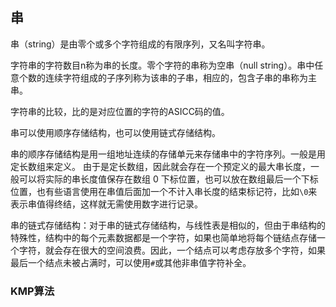 ## 串

串（string）是由零个或多个字符组成的有限序列，又名叫字符串。

字符串的字符数目n称为串的长度。零个字符的串称为空串（null string）。串中任意个数的连续字符组成的子序列称为该串的子串，相应的，包含子串的串称为主串。

字符串的比较，比的是对应位置的字符的ASICC码的值。

串可以使用顺序存储结构，也可以使用链式存储结构。

串的顺序存储结构是用一组地址连续的存储单元来存储串中的字符序列。一般是用定长数组来定义。
由于是定长数组，因此就会存在一个预定义的最大串长度，一般可以将实际的串长度值保存在数组 0 下标位置，也可以放在数组最后一个下标位置，也有些语言使用在串值后面加一个不计入串长度的结束标记符，比如`\0`来表示串值得终结，这样就无需使用数字进行记录。

串的链式存储结构：对于串的链式存储结构，与线性表是相似的，但由于串结构的特殊性，结构中的每个元素数据都是一个字符，如果也简单地将每个链结点存储一个字符，就会存在很大的空间浪费。因此，一个结点可以考虑存放多个字符，如果最后一个结点未被占满时，可以使用`#`或其他非串值字符补全。

### KMP算法



